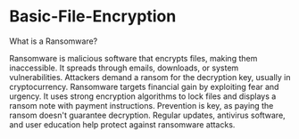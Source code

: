 # Basic-File-Encryption

What is a Ransomware?

Ransomware is malicious software that encrypts files, making them inaccessible. It spreads through emails, downloads, or system vulnerabilities. Attackers demand a ransom for the decryption key, usually in cryptocurrency. Ransomware targets financial gain by exploiting fear and urgency. It uses strong encryption algorithms to lock files and displays a ransom note with payment instructions. Prevention is key, as paying the ransom doesn't guarantee decryption. Regular updates, antivirus software, and user education help protect against ransomware attacks.
